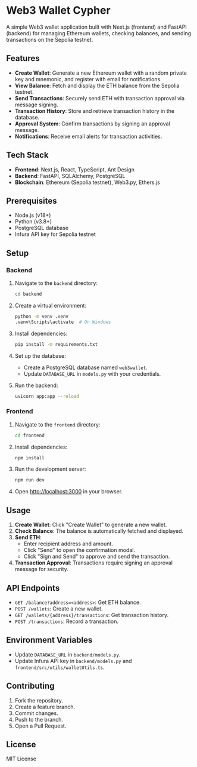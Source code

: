 # Web3 Wallet Cypher

A simple Web3 wallet application built with Next.js (frontend) and FastAPI (backend) for managing Ethereum wallets, checking balances, and sending transactions on the Sepolia testnet.

## Features

- **Create Wallet**: Generate a new Ethereum wallet with a random private key and mnemonic, and register with email for notifications.
- **View Balance**: Fetch and display the ETH balance from the Sepolia testnet.
- **Send Transactions**: Securely send ETH with transaction approval via message signing.
- **Transaction History**: Store and retrieve transaction history in the database.
- **Approval System**: Confirm transactions by signing an approval message.
- **Notifications**: Receive email alerts for transaction activities.

## Tech Stack

- **Frontend**: Next.js, React, TypeScript, Ant Design
- **Backend**: FastAPI, SQLAlchemy, PostgreSQL
- **Blockchain**: Ethereum (Sepolia testnet), Web3.py, Ethers.js

## Prerequisites

- Node.js (v18+)
- Python (v3.8+)
- PostgreSQL database
- Infura API key for Sepolia testnet

## Setup

### Backend

1. Navigate to the `backend` directory:
   ```bash
   cd backend
   ```

2. Create a virtual environment:
   ```bash
   python -m venv .venv
   .venv\Scripts\activate  # On Windows
   ```

3. Install dependencies:
   ```bash
   pip install -m requirements.txt
   ```

4. Set up the database:
   - Create a PostgreSQL database named `web3wallet`.
   - Update `DATABASE_URL` in `models.py` with your credentials.

5. Run the backend:
   ```bash
   uvicorn app:app --reload
   ```

### Frontend

1. Navigate to the `frontend` directory:
   ```bash
   cd frontend
   ```

2. Install dependencies:
   ```bash
   npm install
   ```

3. Run the development server:
   ```bash
   npm run dev
   ```

4. Open [http://localhost:3000](http://localhost:3000) in your browser.

## Usage

1. **Create Wallet**: Click "Create Wallet" to generate a new wallet.
2. **Check Balance**: The balance is automatically fetched and displayed.
3. **Send ETH**:
   - Enter recipient address and amount.
   - Click "Send" to open the confirmation modal.
   - Click "Sign and Send" to approve and send the transaction.
4. **Transaction Approval**: Transactions require signing an approval message for security.

## API Endpoints

- `GET /balance?address=<address>`: Get ETH balance.
- `POST /wallets`: Create a new wallet.
- `GET /wallets/{address}/transactions`: Get transaction history.
- `POST /transactions`: Record a transaction.

## Environment Variables

- Update `DATABASE_URL` in `backend/models.py`.
- Update Infura API key in `backend/models.py` and `frontend/src/utils/walletUtils.ts`.

## Contributing

1. Fork the repository.
2. Create a feature branch.
3. Commit changes.
4. Push to the branch.
5. Open a Pull Request.

## License

MIT License